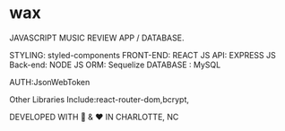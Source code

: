 # wax
JAVASCRIPT MUSIC REVIEW APP / DATABASE. 

STYLING: styled-components 
FRONT-END: REACT JS
API: EXPRESS JS 
Back-end: NODE JS
ORM: Sequelize
DATABASE : MySQL

AUTH:JsonWebToken


Other Libraries Include:react-router-dom,bcrypt,

DEVELOPED WITH 🎵 & ❤ IN CHARLOTTE, NC